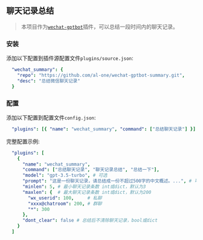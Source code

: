 ## 聊天记录总结

> 本项目作为[`wechat-gptbot`](https://github.com/iuiaoin/wechat-gptbot)插件，可以总结一段时间内的聊天记录。

### 安装

添加以下配置到插件源配置文件`plugins/source.json`:
```yaml
  "wechat_summary": {
    "repo": "https://github.com/al-one/wechat-gptbot-summary.git",
    "desc": "总结微信聊天记录"
  }
```

### 配置

添加以下配置到配置文件`config.json`:
```yaml
  "plugins": [{ "name": "wechat_summary", "command": ["总结聊天记录"] }]
```

完整配置示例:
```yaml
  "plugins": [
    {
      "name": "wechat_summary",
      "command": ["总结聊天记录", "聊天记录总结", "总结一下"],
      "model": "gpt-3.5-turbo", # 可选
      "prompt": "这是一份聊天记录，请总结成一份不超过500字的中文概述。...", # 可选，string或dict
      "minlen": 5, # 最小聊天记录条数 int或dict，默认为3
      "maxlen": {  # 最大聊天记录条数 int或dict，默认为200
        "wx_userid": 100,     # 私聊
        "xxxx@chatroom": 200, # 群聊
        "*": 300
      },
      "dont_clear": false # 总结后不清除聊天记录，bool或dict
    }
  ]
```
